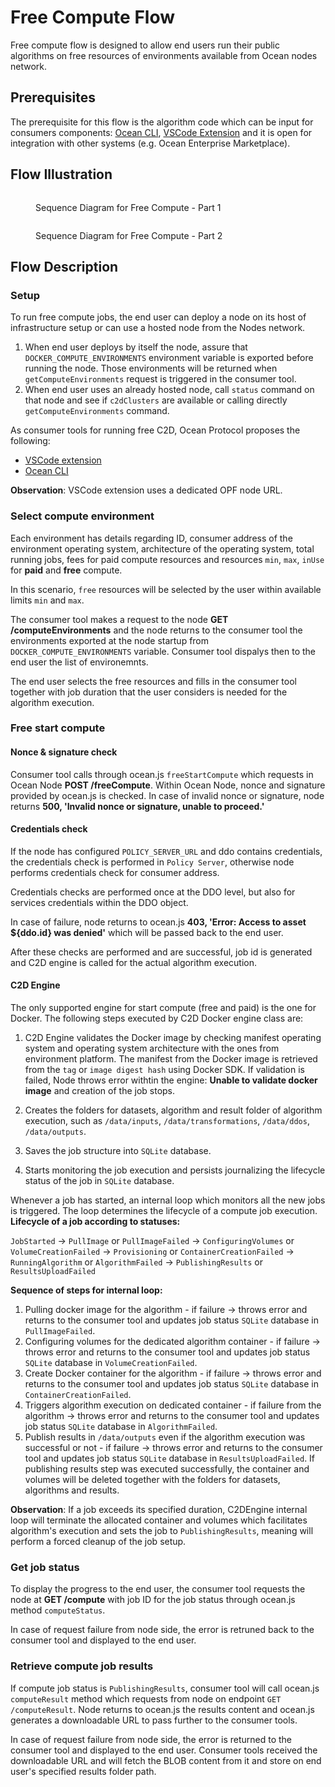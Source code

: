 # Free Compute Flow

Free compute flow is designed to allow end users run their public algorithms on free resources of environments available from Ocean nodes network.

## Prerequisites

The prerequisite for this flow is the algorithm code which can be input for consumers components: [Ocean CLI](../ocean-cli/run-c2d.md), [VSCode Extension](../vscode/README.md) and it is open for integration with other systems (e.g. Ocean Enterprise Marketplace).

## Flow Illustration

<figure><img src="../../.gitbook/assets/c2d/Free Flow for Compute to Data - Part 1.png" alt=""><figcaption><p>Sequence Diagram for Free Compute - Part 1</p></figcaption></figure>

<figure><img src="../../.gitbook/assets/c2d/Free Flow for Compute to Data - Part 2.png" alt=""><figcaption><p>Sequence Diagram for Free Compute - Part 2</p></figcaption></figure>

## Flow Description

### Setup
To run free compute jobs, the end user can deploy a node on its host of infrastructure setup or can use a hosted node from the Nodes network.
1. When end user deploys by itself the node, assure that `DOCKER_COMPUTE_ENVIRONMENTS` environment variable is exported before running the node. Those environments will be returned when `getComputeEnvironments` request is triggered in the consumer tool. 
2. When end user uses an already hosted node, call `status` command on that node and see if `c2dClusters` are available or calling directly `getComputeEnvironments` command.

As consumer tools for running free C2D, Ocean Protocol proposes the following:
- [VSCode extension](../vscode/README.md)
- [Ocean CLI](../ocean-cli/run-c2d.md)

**Observation**: VSCode extension uses a dedicated OPF node URL.

### Select compute environment
Each environment has details regarding ID, consumer address
of the environment operating system, architecture of the
operating system, total running jobs, fees for paid compute
resources and resources `min`, `max`, `inUse` for **paid** and **free** compute. 

In this scenario, `free` resources will be
selected by the user within available limits `min` and `max`.

The consumer tool makes a request to the node **GET /computeEnvironments** and the node returns to the consumer tool the environments exported at the node startup from `DOCKER_COMPUTE_ENVIRONMENTS` variable. Consumer tool dispalys then to the end user the list of environemnts.

The end user selects the free resources and fills in the consumer tool together with job duration that the user considers is needed
for the algorithm execution.

### Free start compute
#### Nonce & signature check
Consumer tool calls through ocean.js `freeStartCompute` which requests in Ocean Node **POST /freeCompute**. Within Ocean Node,
nonce and signature provided by ocean.js is checked. In case of invalid nonce or signature, node returns __500, 'Invalid nonce or signature, unable to proceed.'__

#### Credentials check
If the node has configured `POLICY_SERVER_URL` and ddo contains credentials, the credentials check is performed in `Policy Server`, otherwise node performs credentials check for consumer address. 

Credentials checks are performed once at the DDO level, but also for services credentials within the DDO object.

In case of failure, node returns to ocean.js __403, 'Error: Access to asset ${ddo.id} was denied'__ which will be passed back to the end user.

After these checks are performed and are successful, job id is generated and C2D engine is called for the actual algorithm execution.

#### C2D Engine

The only supported engine for start compute (free and paid) is the one for Docker.
The following steps executed by C2D Docker engine class are:

1. C2D Engine validates the Docker image by checking manifest operating system and operating system architecture with the ones from environment platform. The manifest from the Docker image is retrieved from the `tag` or `image digest hash` using Docker SDK.
If validation is failed, Node throws error withtin the engine:
__Unable to validate docker image__ and creation of the job stops.

2. Creates the folders for datasets, algorithm and result folder of algorithm execution, such as `/data/inputs`, `/data/transformations`, `/data/ddos`, `/data/outputs`.

3. Saves the job structure into `SQLite` database.

4. Starts monitoring the job execution and persists journalizing the lifecycle status of the job in `SQLite` database.

Whenever a job has started, an internal loop which monitors all the new jobs is triggered. The loop determines the lifecycle of a compute job execution.
**Lifecycle of a job according to statuses:**

`JobStarted` -> `PullImage` or `PullImageFailed` -> `ConfiguringVolumes` or `VolumeCreationFailed` -> `Provisioning` or `ContainerCreationFailed` -> `RunningAlgorithm` or `AlgorithmFailed` -> `PublishingResults` or `ResultsUploadFailed`

**Sequence of steps for internal loop:**
1. Pulling docker image for the algorithm - if failure -> throws error and returns to the consumer tool and updates job status `SQLite` database in `PullImageFailed`.
2. Configuring volumes for the dedicated algorithm container - if failure -> throws error and returns to the consumer tool and updates job status `SQLite` database in `VolumeCreationFailed`.
3. Create Docker container for the algorithm - if failure -> throws error and returns to the consumer tool and updates job status `SQLite` database in `ContainerCreationFailed`.
4. Triggers algorithm execution on dedicated container - if failure from the algorithm -> throws error and returns to the consumer tool and updates job status `SQLite` database in `AlgorithmFailed`.
5. Publish results in `/data/outputs` even if the algorithm execution was successful or not - if failure -> throws error and returns to the consumer tool and updates job status `SQLite` database in `ResultsUploadFailed`.
If publishing results step was executed successfully, the container and volumes will be deleted together with the folders
for datasets, algorithms and results.

**Observation**: If a job exceeds its specified duration, C2DEngine internal loop will terminate the allocated container and volumes which facilitates algorithm's execution and sets the job to `PublishingResults`, meaning will perform a forced cleanup of the job setup.

### Get job status

To display the progress to the end user, the consumer tool requests the node at **GET /compute** with job ID for the job status through ocean.js method `computeStatus`.

In case of request failure from node side, the error is retruned back to the consumer tool and displayed to the end user.

### Retrieve compute job results

If compute job status is `PublishingResults`, consumer tool will
call ocean.js `computeResult` method which requests from node
on endpoint `GET /computeResult`. Node returns to ocean.js the results content and ocean.js generates a downloadable URL to pass further to the consumer tools.

In case of request failure from node side, the error is returned to the consumer tool and displayed to the end user.
Consumer tools received the downloadable URL and will fetch the BLOB content from it and store on end user's specified results folder path.

